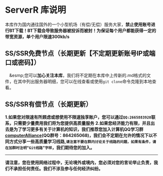 # ServerR 库说明


本库作为国内通往国外的一个小型机场（有偿/无偿）服务大家，**禁止使用账号进行BT下载！BT下载会导致服务器被投诉而被封！为保证每个用户都能获得一定的带宽资源，单个用户限速300kb/s**

## SS/SSR免费节点（长期更新【不定期更新账号IP或端口或密码】）
&emsp;&esmp;您可以**加心关注本库**，我们将不定期在本库中上传新的.md格式的文件，在其中列出服务器明细，您可以在线查看或使用`git clone`命令克隆到本地查看。

## SS/SSR有偿节点（长期更新）

**1.如果您对限速有所顾虑或想使用不限速独享账户，您可以通过`QQ:2665883920`联系，只需要少量费用我们将为您提供高质量服务**
**2.如果您经济能力有限，并且出去是为了学习更多有关于计算机的知识，我们推荐您加入计算机QQ学习群[computerAlliance](https://shang.qq.com/wpa/qunwpa?idkey=b09f6203843761db5f3edf467b029b5392d4b89edcbed9e4befa58316e0f4c2d/)(QQ群号：864265068)，我们会不定期在允许的情况下以不同方式分享一些高质量学习线路,`请注意不要在群内讨论关于线路的问题，如果有条件，请在加群时注明“Git线路”字样`，我们期待您的加入。**

<hr/>

**请注意，您在使用网络过程中，无论境外或境内，您必须对您的言论举止负责，我们不承担任何责任。我们不涉及参与任何经济纠纷。**
